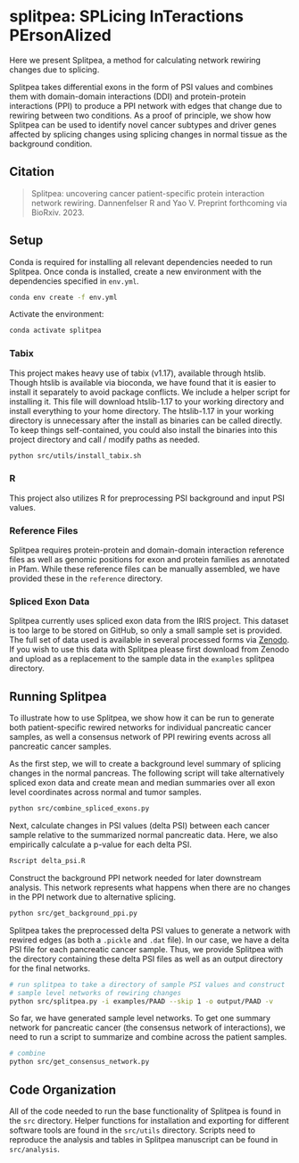 # splitpea: SPLicing InTeractions PErsonAlized

Here we present Splitpea, a method for calculating network rewiring changes due to splicing.

Splitpea takes differential exons in the form of PSI values and combines them
with domain-domain interactions (DDI) and protein-protein interactions (PPI) to
produce a PPI network with edges that change due to rewiring between two conditions. 
As a proof of principle, we show how Splitpea can be used to identify novel cancer
subtypes and driver genes affected by splicing changes using splicing changes in 
normal tissue as the background condition. 

## Citation

> Splitpea: uncovering cancer patient-specific protein interaction network rewiring.
Dannenfelser R and Yao V. Preprint forthcoming via BioRxiv. 2023.

## Setup

Conda is required for installing all relevant dependencies needed to run Splitpea.
Once conda is installed, create a new environment with the dependencies
specified in `env.yml`.

```sh
conda env create -f env.yml
```

Activate the environment:

```sh
conda activate splitpea
```

### Tabix

This project makes heavy use of tabix (v1.17), available through htslib. Though htslib is available via bioconda,
we have found that it is easier to install it separately to avoid package conflicts. We include a helper script
for installing it. This file will download htslib-1.17 to your working directory and install everything
to your home directory. The htslib-1.17 in your working directory is unnecessary after the install as binaries can be called
directly. To keep things self-contained, you could also install the binaries into this project directory
and call / modify paths as needed.

```sh
python src/utils/install_tabix.sh
```

### R

This project also utilizes R for preprocessing PSI background and input
PSI values. 

### Reference Files

Splitpea requires protein-protein and domain-domain interaction reference files
as well as genomic positions for exon and protein families as annotated in Pfam. While
these reference files can be manually assembled, we have provided these in the
`reference` directory. 

### Spliced Exon Data

Splitpea currently uses spliced exon data from the IRIS project. This dataset is too
large to be stored on GitHub, so only a small sample set is provided. The full set of data used is
available in several processed forms via [Zenodo](https://zenodo.org). If you wish to use
this data with Splitpea please first download from Zenodo and upload as a replacement to the sample
data in the `examples` splitpea directory.

## Running Splitpea

To illustrate how to use Splitpea, we show how it can be run to generate both
patient-specific rewired networks for individual pancreatic cancer
samples, as well a consensus network of PPI rewiring events across
all pancreatic cancer samples.

As the first step, we will to create a background level summary of splicing changes in
the normal pancreas. The following script will take alternatively spliced exon data and 
create mean and median summaries over all exon level coordinates across normal and tumor samples.

```sh
python src/combine_spliced_exons.py
```

Next, calculate changes in PSI values (delta PSI) between each cancer sample
relative to the summarized normal pancreatic data. Here, we also empirically
calculate a p-value for each delta PSI.

```sh
Rscript delta_psi.R
```

Construct the background PPI network needed for later downstream
analysis. This network represents what happens when there are no
changes in the PPI network due to alternative splicing.

```sh
python src/get_background_ppi.py
```

Splitpea takes the preprocessed delta PSI values to generate a
network with rewired edges (as both a `.pickle` and `.dat` file). In our
case, we have a delta PSI file for each pancreatic cancer sample. Thus, we
provide Splitpea with the directory containing these delta PSI files as
well as an output directory for the final networks. 

```sh
# run splitpea to take a directory of sample PSI values and construct
# sample level networks of rewiring changes
python src/splitpea.py -i examples/PAAD --skip 1 -o output/PAAD -v
```

So far, we have generated sample level networks. To get one summary network for
pancreatic cancer (the consensus network of interactions), we need to run
a script to summarize and combine across the patient samples.

```sh
# combine
python src/get_consensus_network.py
```

## Code Organization

All of the code needed to run the base functionality of Splitpea is found
in the `src` directory. Helper functions for installation and exporting
for different software tools are found in the `src/utils` directory. 
Scripts need to reproduce the analysis and tables in Splitpea manuscript
can be found in `src/analysis`.

